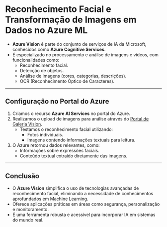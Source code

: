 # Reconhecimento Facial e Transformação de Imagens em Dados no Azure ML

- **Azure Vision** é parte do conjunto de serviços de IA da Microsoft, conhecidos como **Azure Cognitive Services**.
- É especializado no processamento e análise de imagens e vídeos, com funcionalidades como:
  - Reconhecimento facial.
  - Detecção de objetos.
  - Análise de imagens (cores, categorias, descrições).
  - OCR (Reconhecimento Óptico de Caracteres).

---

## **Configuração no Portal do Azure**
1. Criamos o recurso **Azure AI Services** no portal do Azure.
2. Realizamos o upload de imagens para análise através do [Portal de Galeria Vision](https://portal.vision.cognitive.azure.com/gallery/featured).
   - Testamos o reconhecimento facial utilizando:
     - Fotos individuais.
     - Imagens contendo informações textuais para leitura.
3. O Azure retornou dados relevantes, como:
   - Informações sobre expressões faciais.
   - Conteúdo textual extraído diretamente das imagens.

---

## **Conclusão**
- O **Azure Vision** simplifica o uso de tecnologias avançadas de reconhecimento facial, eliminando a necessidade de conhecimentos aprofundados em Machine Learning.
- Oferece aplicações práticas em áreas como segurança, personalização e monitoramento.
- É uma ferramenta robusta e acessível para incorporar IA em sistemas do mundo real.
